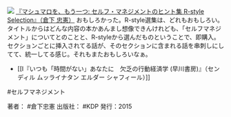 
[![](https://images-fe.ssl-images-amazon.com/images/I/41Gce8EEY8L._SL160_.jpg)](http://www.amazon.co.jp/exec/obidos/ASIN/B00SUDGMTM/choiyaki81-22/ref=nosim)
[『マシュマロを、もう一つ: セルフ・マネジメントのヒント集 R-style Selection』（倉下 忠憲）](http://www.amazon.co.jp/exec/obidos/ASIN/B00SUDGMTM/choiyaki81-22/ref=nosim)
おもしろかった。R-style選集は、どれもおもしろい。タイトルからはどんな内容の本かあんまし想像できんけれども、「セルフマネジメント」についてとのことと、R-styleから選んだものということで、即購入。
セクションごとに挿入されてる話が、そのセクションに含まれる話を串刺しにしてて、統一してる感じ。それもまたおもしろいなぁ。

- [[I『いつも「時間がない」あなたに　欠乏の行動経済学 (早川書房)』（センディル ムッライナタン エルダー シャフィール）]]

#セルフマネジメント 

著者： #倉下忠憲 
出版社： #KDP
発行：2015
